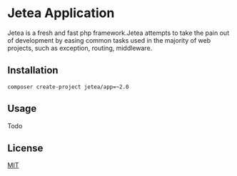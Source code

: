 # Jetea Application

Jetea is a fresh and fast php framework.Jetea attempts to take the pain out of development by easing common tasks used in the majority of web projects, such as exception, routing, middleware.

## Installation

```
composer create-project jetea/app=~2.0
```

## Usage

Todo

## License

[MIT](https://opensource.org/licenses/MIT)
